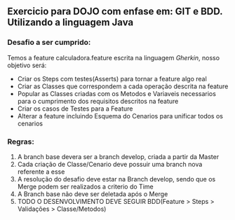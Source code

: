 ## Exercicio para DOJO com enfase em: GIT e BDD. Utilizando a linguagem Java


### Desafio a ser cumprido:
Temos a feature calculadora.feature escrita na linguagem *Gherkin*, nosso objetivo será:
- Criar os Steps com testes(Asserts) para tornar a feature algo real
- Criar as Classes que correspondem a cada operação descrita na feature
- Popular as Classes criadas com os Metodos e Variaveis necessarios para o cumprimento dos requisitos descritos na feature
- Criar os casos de Testes para a Feature
- Alterar a feature incluindo Esquema do Cenarios para unificar todos os cenarios

### Regras:
1. A branch base devera ser a branch develop, criada a partir da Master
2. Cada criação de Classe/Cenario deve possuir uma branch nova referente a esse
3. A resolução do desafio deve estar na Branch develop, sendo que os Merge podem ser realizados a criterio do Time
4. A Branch base não deve ser deletada após o Merge
5. TODO O DESENVOLVIMENTO DEVE SEGUIR BDD(Feature > Steps > Validações > Classe/Metodos)
